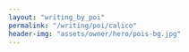 ```yaml
---
layout: "writing_by_poi"
permalink: "/writing/poi/calico"
header-img: "assets/owner/hero/pois-bg.jpg"
---
```


